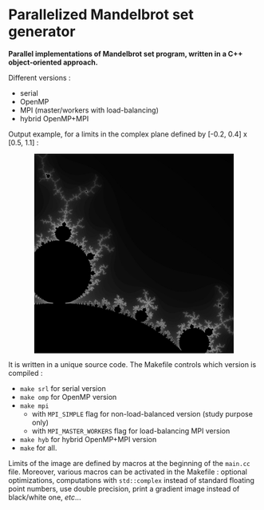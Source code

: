 # Parallelized Mandelbrot set generator

**Parallel implementations of Mandelbrot set program, written in a C++ object-oriented approach.**

Different versions :
* serial
* OpenMP
* MPI (master/workers with load-balancing)
* hybrid OpenMP+MPI

Output example, for a limits in the complex plane defined by [-0.2, 0.4] x [0.5, 1.1] :
<p align="center">
<img src="images/out_4000_100.jpg" alt="Output example" width="400" align="center"/>
</p>

It is written in a unique source code. The Makefile controls which version is compiled :
* `make srl` for serial version
* `make omp` for OpenMP version
* `make mpi` 
	* with `MPI_SIMPLE` flag for non-load-balanced version (study purpose only)
	* with `MPI_MASTER_WORKERS` flag for load-balancing MPI version
* `make hyb` for hybrid OpenMP+MPI version
* `make` for all.

Limits of the image are defined by macros at the beginning of the `main.cc` file.
Moreover, various macros can be activated in the Makefile : optional optimizations, computations  with `std::complex` instead of standard floating point numbers, use double precision, print a gradient image instead of black/white one, *etc*...